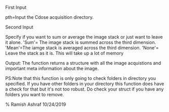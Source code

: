 First Input 

pth=Input the Cdose acquisition directory. 


Second Input 

Specify if you want to sum or average the image stack or just want to leave it alone.
 'Sum'= The image stack is summed across the third dimension.
 'Mean'=The iamge stack is averaged across the third dimension.
 'None'= Leave the stack as it is. This will take up a lot of memory


Output: 
The function returns a structure with all the image acquistions and important meta information about the image.

PS:Note that this function is only going to check folders in directory you specified. If you have other folders in your directory this function does have a check for that but it's not too robust. Do check your struct if you have any folders you want to remove.



% Ramish Ashraf 10/24/2019


